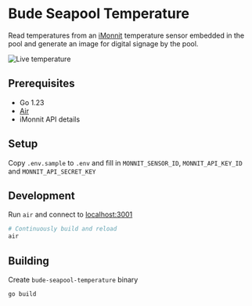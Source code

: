 # Bude Seapool Temperature

Read temperatures from an [iMonnit](https://www.imonnit.com/) temperature sensor embedded in the pool
and generate an image for digital signage by the pool.

![Live temperature](https://spt.tsak.dev/temperature.png)

## Prerequisites

- Go 1.23
- [Air](https://github.com/air-verse/air)
- iMonnit API details

## Setup

Copy `.env.sample` to `.env` and fill in `MONNIT_SENSOR_ID`, `MONNIT_API_KEY_ID` and `MONNIT_API_SECRET_KEY`


## Development

Run `air` and connect to [localhost:3001](http://localhost:3001)

```bash
# Continuously build and reload
air
```

## Building

Create `bude-seapool-temperature` binary

```bash
go build
```